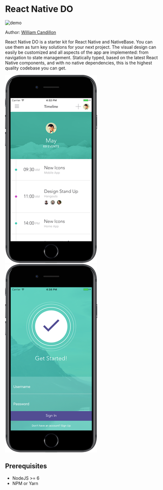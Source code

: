 # React Native DO

![demo](images/react-native-do.gif "Starter Kit Demo")

Author: [William Candillon](http://github.com/wcandillon)

React Native DO is a starter kit for React Native and NativeBase.
You can use them as turn key solutions for your next project.
The visual design can easily be customized and all aspects of the app are implemented: from navigation to state management.
Statically typed, based on the latest React Native components, and with no native dependencies, this is the highest quality codebase you can get.

![screenshot 1](images/phone.png "Screentshot 1") ![screenshot 2](images/phone2.png "Screentshot 2")

## Prerequisites
* NodeJS >= 6
* NPM or Yarn
